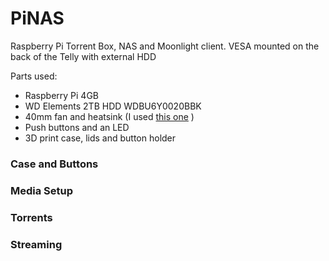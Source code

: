 # PiNAS
Raspberry Pi Torrent Box, NAS and Moonlight client. VESA mounted on the back of the Telly with external HDD

Parts used:
- Raspberry Pi 4GB
- WD Elements 2TB HDD WDBU6Y0020BBK
- 40mm fan and heatsink (I used [this one](https://www.ebay.co.uk/itm/Raspberry-Pi-Fan-Heatsink-Cooling-Kit-rubber-silicone-feet-40mm-5V-Pi4-4b-3-3b/133433997199?ssPageName=STRK%3AMEBIDX%3AIT&_trksid=p2057872.m2749.l2649) )
- Push buttons and an LED
- 3D print case, lids and button holder

### Case and Buttons

### Media Setup

### Torrents

### Streaming
